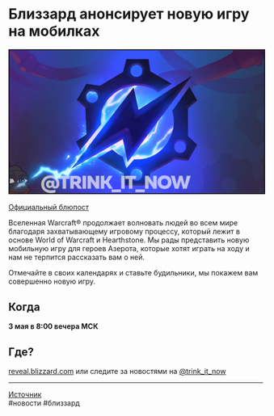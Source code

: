 # Близзард анонсирует новую игру на мобилках

<center>
<img src=https://raw.githubusercontent.com/MagicalCow/TrinkIT-News/main/Sources/Assets/WH326886/WH326886-1.jpg float=center border=2>
</center>

[Официальный блюпост](https://worldofwarcraft.com/en-us/news/23790112/youre-invited-to-a-warcraft-mobile-game-reveal)

Вселенная Warcraft® продолжает волновать людей во всем мире благодаря захватывающему игровому процессу, который лежит в основе World of Warcraft и Hearthstone. Мы рады представить новую мобильную игру для героев Азерота, которые хотят играть на ходу и нам не терпится рассказать вам о ней.

Отмечайте в своих календарях и ставьте будильники, мы покажем вам совершенно новую игру.

## Когда
**3 мая в 8:00 вечера МСК**

## Где?
[reveal.blizzard.com](https://reveal.blizzard.com) или следите за новостями на [@trink_it_now](https://t.me/trink_it_now)

---
[Источник](https://www.wowhead.com/news/326886)  
#новости #близзард